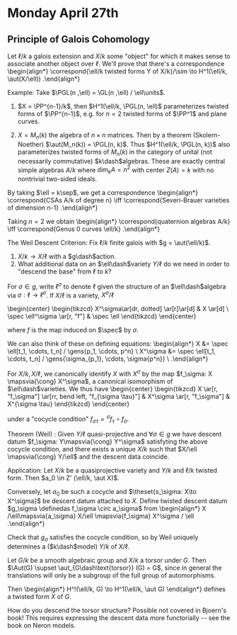 # Monday April 27th

## Principle of Galois Cohomology

Let $\ell/k$ a galois extension and $X/k$ some "object" for which it makes sense to associate another object over $\ell$.
We'll prove that there's a correspondence
\begin{align*}
\correspond{\ell/k twisted forms Y of X/k}/\sim \to H^1(\ell/k, \aut(X/\ell))
.\end{align*}

Example:
Take $\PGL(n ,\ell) = \GL(n ,\ell) / \ell\units$.

1. $X = \PP^{n-1}/k$, then $H^1(\ell/k, \PGL(n, \ell)$ parameterizes twisted forms of $\PP^{n-1}$, e.g. for $n=2$ twisted forms of $\PP^1$ and plane curves.

2. $X = M_n(k)$ the algebra of $n\times n$ matrices.
  Then by a theorem (Skolern-Noether) $\aut(M_n(k)) = \PGL(n, k)$.
  Thus $H^1(\ell/k, \PGL(n, k))$ also parameterizes twisted forms of $M_n(k)$ in the category of unital (not necessarily commutative) $k\dash$algebras.
  These are exactly central simple algebras $A/k$ where $\dim_k A = n^2$ with center $Z(A) = k$ with no nontrivial two-sided ideals.

  By taking $\ell = k\sep$, we get a correspondence
  \begin{align*}
  \correspond{CSAs A/k of degree n} \iff \correspond{Severi-Brauer varieties of dimension n-1}
  .\end{align*}

  Taking $n=2$ we obtain
  \begin{align*}
  \correspond{quaternion algebras A/k} \iff \correspond{Genus 0 curves \ell/k}
  .\end{align*}

The Weil Descent Criterion:
Fix $\ell/k$ finite galois with $g = \aut(\ell/k)$.

1. $X/k \to X/\ell$ with a $g\dash$action.
2. What additional data on an $\ell\dash$variety $Y/\ell$ do we need in order to "descend the base" from $\ell$ to $k$?

For $\sigma \in g$, write $\ell^\sigma$ to denote $\ell$ given the structure of an $\ell\dash$algebra via $\sigma: \ell \to \ell^\sigma$.
If $X/\ell$ is a variety, $X^\sigma / \ell$ 

\begin{center}
\begin{tikzcd}
X^\sigma\ar[dr, dotted] \ar[r]\ar[d] & X \ar[d] \\
\spec \ell^\sigma \ar[r, "f"] & \spec \ell
\end{tikzcd}
\end{center}

where $f$ is the map induced on $\spec$ by $\sigma$.

We can also think of these on defining equations:
\begin{align*}
X &= \spec \ell[t_1, \cdots, t_n] / \gens{p_1, \cdots, p^n} \\
X^\sigma &= \spec \ell[t_1, \cdots, t_n] / \gens{\sigma_{p_1}, \cdots, \sigma{p^n}} \\
.\end{align*}

For $X/k, X/\ell$, we canonically identify $X$ with $X^\sigma$ by the map $f_\sigma: X \mapsvia{\cong} X^\sigma$, a canonical isomorphism of $\ell\dash$varieties.
We thus have
\begin{center}
\begin{tikzcd}
X \ar[r, "f_\sigma"] \ar[rr, bend left, "f_{\sigma \tau}"] & X^\sigma \ar[r, "f_\sigma"] & X^{\sigma \tau}
\end{tikzcd}
\end{center}

under a "cocycle condition" $f_{\sigma \tau} = {}^\sigma f_\tau \circ f_\sigma$.

Theorem (Weil)
: Given $Y/\ell$ quasi-projective and $\forall \sigma \in g$ we have descent datum $f_\sigma: Y\mapsvia{\cong} Y^\sigma$ satisfyting the above cocycle condition, and there exists a unique $X/k$ such that $X/\ell \mapsvia{\cong} Y/\ell$ and the descent data coincide.

Application:
Let $X/k$ be a quasiprojective variety and $Y/k$ and $\ell/k$ twisted form.
Then $a_0 \in Z' (\ell/k, \aut X)$.

Conversely, let $a_0$ be such a cocycle and $\theset{s_\sigma: X\to X^\sigma}$ be descent datum attached to $X$.
Define twisted descent datum $g_\sigma \definedas f_\sigma \circ a_\sigma$ from
\begin{align*}
X /\ell\mapsvia{a_\sigma} X/\ell \mapsvia{f_\sigma} X^\sigma / \ell
.\end{align*}

Check that $g_\sigma$ satisfies the cocycle condition, so by Weil uniquely determines a ($k\dash$model) $Y/k$ of $X/\ell$.


Let $G/k$ be a smooth algebraic group and $X/k$ a torsor under $G$.
Then $\Aut(G) \supset \aut_{G\dash\text{torsor}} (G) = G$, since in general the translations will only be a subgroup of the full group of automorphisms.

Then
\begin{align*}
H^!(\ell/k, G) \to H^1(\ell/k, \aut G)
\end{align*}
defines a twisted form $X$ of $G$.

How do you descend the torsor structure? Possible not covered in Bjoern's book!
This requires expressing the descent data more functorially -- see the book on Neron models.

